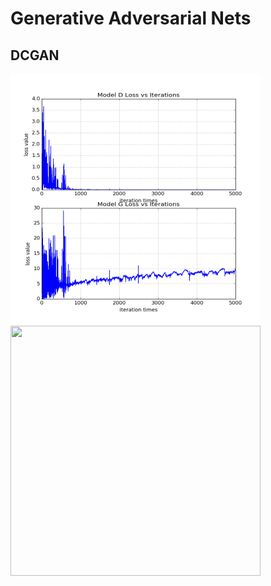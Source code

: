 # Generative Adversarial Nets

DCGAN        
-----    
<p >
<align="left">
  <img src = "./dcgan_res/cufs_curve/loss_curve.png?raw=true" width="400" height="400">
<align="right">
  <img src = "./dcgan_res/cufs_samples/samples.gif?raw=true" width="400" height="400">
</p>
